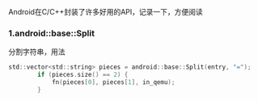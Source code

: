 Android在C/C++封装了许多好用的API，记录一下，方便阅读

### 1.android::base::Split 
分割字符串，用法
```C
std::vector<std::string> pieces = android::base::Split(entry, "=");
        if (pieces.size() == 2) {
            fn(pieces[0], pieces[1], in_qemu);
        } 
```
